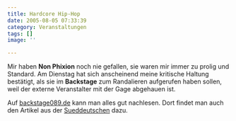 ```yaml
---
title: Hardcore Hip-Hop
date: 2005-08-05 07:33:39
category: Veranstaltungen
tags: []
image: ''

---
```


Mir haben **Non Phixion** noch nie gefallen, sie waren mir immer zu prolig und Standard. Am Dienstag hat sich anscheinend meine kritische Haltung bestätigt, als sie im **Backstage** zum Randalieren aufgerufen haben sollen, weil der externe Veranstalter mit der Gage abgehauen ist.  

  

Auf [backstage089.de](http://www.backstage089.de) kann man alles gut nachlesen. Dort findet man auch den Artikel aus der [Sueddeutschen](http://www.sueddeutsche.de) dazu.
